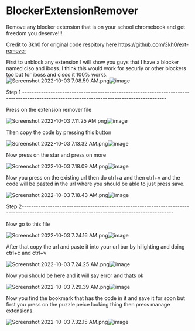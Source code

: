 # BlockerExtensionRemover
Remove any blocker extension that is on your school chromebook and get freedom you deserve!!!

Credit to 3kh0 for original code respitory here https://github.com/3kh0/ext-remover

First to unblock any extension I will show you guys that I have a blocker named ciso and iboss. I think this would work for securly or other blockers too but for iboss and cisco it 100% works. 
<img src="blob:chrome-untrusted://media-app/2bfeb4e1-8863-4a83-95f8-4d1a50df45ff" alt="Screenshot 2022-10-03 7.08.59 AM.png"/>![image](https://user-images.githubusercontent.com/95361381/193598749-59a62ece-b38c-4eb4-8804-c0403f343afe.png)

Step 1 -------------------------------------------------------------------------------------------------------------------------------------------


Press on the extension remover file


<img src="blob:chrome-untrusted://media-app/712ef90b-ffff-428d-936d-6ebc1fbeacf3" alt="Screenshot 2022-10-03 7.11.25 AM.png"/>![image](https://user-images.githubusercontent.com/95361381/193599284-7b253e63-a9f0-445e-88bb-416a6802ad2a.png)


Then copy the code by pressing this button


<img src="blob:chrome-untrusted://media-app/755060a0-c47b-4353-9a87-54fffda6b4e4" alt="Screenshot 2022-10-03 7.13.32 AM.png"/>![image](https://user-images.githubusercontent.com/95361381/193599920-e63ee285-2470-4632-b7d0-94210918dab5.png)


Now press on the star and press on more 


<img src="blob:chrome-untrusted://media-app/6180caa8-69b7-4505-a9bd-5e2122e5b179" alt="Screenshot 2022-10-03 7.18.09 AM.png"/>![image](https://user-images.githubusercontent.com/95361381/193600829-a4aa7b81-503c-4650-971b-f4061ad3e80c.png)


Now you press on the existing url then do ctrl+a and then ctrl+v and the code will be pasted in the url where you should be able to just press save.


<img src="blob:chrome-untrusted://media-app/0864d43b-1048-4882-b3b0-24b1c6cc3fcb" alt="Screenshot 2022-10-03 7.18.43 AM.png"/>![image](https://user-images.githubusercontent.com/95361381/193601359-ac7a3000-ed3f-4981-8ca7-655d9987e4f8.png)


Step 2----------------------------------------------------------------------------------------------------------------------------------------------


Now go to this file 


<img src="blob:chrome-untrusted://media-app/25827eba-37f3-4035-92e6-a9cd62697b57" alt="Screenshot 2022-10-03 7.24.16 AM.png"/>![image](https://user-images.githubusercontent.com/95361381/193602064-be65df67-b725-4471-bf87-b0138930f2d7.png)


After that copy the url and paste it into your url bar by hilighting and doing ctrl+c and ctrl+v

<img src="blob:chrome-untrusted://media-app/c7e9d0c5-9020-4963-96b1-31707dd80dc1" alt="Screenshot 2022-10-03 7.24.25 AM.png"/>![image](https://user-images.githubusercontent.com/95361381/193602281-a269a224-a413-4333-8e6b-c8ee20c3c22a.png)


Now you should be here and it will say error and thats ok


<img src="blob:chrome-untrusted://media-app/5fbeb24f-bb8f-44f1-8dec-9cd52745c29e" alt="Screenshot 2022-10-03 7.29.39 AM.png"/>![image](https://user-images.githubusercontent.com/95361381/193603087-f6967ca3-3d90-4734-8693-5d2a177b1ac0.png)


Now you find the bookmark that has the code in it and save it for soon but first you press on the puzzle peice looking thing then press manage extensions. 


<img src="blob:chrome-untrusted://media-app/c3c549ea-3278-46c4-8d9d-46afc8e6b106" alt="Screenshot 2022-10-03 7.32.15 AM.png"/>![image](https://user-images.githubusercontent.com/95361381/193603667-2b02ad94-5335-46ba-9aed-d30f8b589e89.png)


